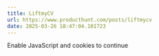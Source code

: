 ```yaml
---
title: LiftmyCV
url: https://www.producthunt.com/posts/liftmycv
date: 2025-03-26 18:47:04.101723
---
```

Enable JavaScript and cookies to continue

